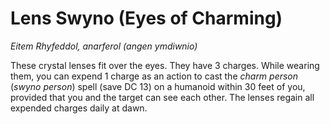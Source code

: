 # Lens Swyno (Eyes of Charming)

*Eitem Rhyfeddol, anarferol (angen ymdiwnio)*

These crystal lenses fit over the eyes. They have 3 charges. While wearing them, you can expend 1 charge as an action to cast the *charm person* (*swyno person*) spell (save DC 13) on a humanoid within 30 feet of you, provided that you and the target can see each other. The lenses regain all expended charges daily at dawn.